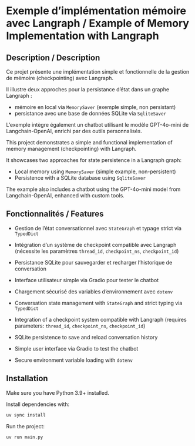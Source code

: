 # Exemple d’implémentation mémoire avec Langraph / Example of Memory Implementation with Langraph

## Description / Description

Ce projet présente une implémentation simple et fonctionnelle de la gestion de mémoire (checkpointing) avec Langraph.

Il illustre deux approches pour la persistance d’état dans un graphe Langraph :

- mémoire en local via `MemorySaver` (exemple simple, non persistant)
- persistance avec une base de données SQLite via `SqliteSaver`

L’exemple intègre également un chatbot utilisant le modèle GPT-4o-mini de Langchain-OpenAI, enrichi par des outils personnalisés.

This project demonstrates a simple and functional implementation of memory management (checkpointing) with Langraph.

It showcases two approaches for state persistence in a Langraph graph:

- Local memory using `MemorySaver` (simple example, non-persistent)
- Persistence with a SQLite database using `SqliteSaver`

The example also includes a chatbot using the GPT-4o-mini model from Langchain-OpenAI, enhanced with custom tools.

## Fonctionnalités / Features

- Gestion de l’état conversationnel avec `StateGraph` et typage strict via `TypedDict`
- Intégration d’un système de checkpoint compatible avec Langraph (nécessite les paramètres `thread_id`, `checkpoint_ns`, `checkpoint_id`)
- Persistance SQLite pour sauvegarder et recharger l’historique de conversation
- Interface utilisateur simple via Gradio pour tester le chatbot
- Chargement sécurisé des variables d’environnement avec `dotenv`

- Conversation state management with `StateGraph` and strict typing via `TypedDict`
- Integration of a checkpoint system compatible with Langraph (requires parameters: `thread_id`, `checkpoint_ns`, `checkpoint_id`)
- SQLite persistence to save and reload conversation history
- Simple user interface via Gradio to test the chatbot
- Secure environment variable loading with `dotenv`

## Installation

Make sure you have Python 3.9+ installed.

Install dependencies with:

```bash
uv sync install
```

Run the project:
```bash
uv run main.py
```
